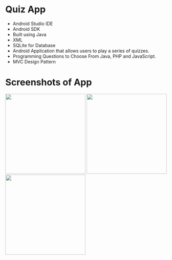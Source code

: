 # Quiz App
- Android Studio IDE
- Android SDK
- Built using Java 
- XML
- SQLite for Database
- Android Application that allows users to play a series of quizzes.
- Programming Questions to Choose From Java, PHP and JavaScript.
- MVC Design Pattern

# Screenshots of App
<img src="screenshots/image1.jpeg" width=250> <img src="screenshots/image2.jpeg" width=250> <img src="screenshots/image3.jpeg" width=250>
